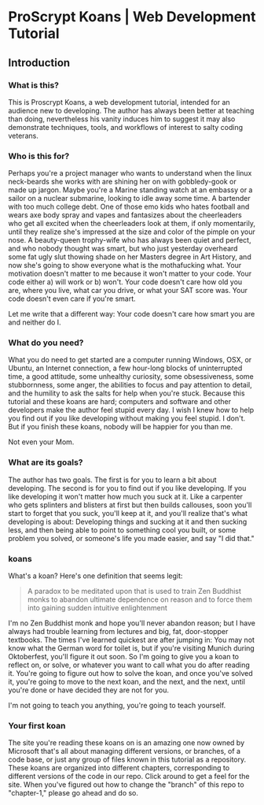# ProScrypt Koans | Web Development Tutorial

## Introduction

### What is this?

This is Proscrypt Koans, a web development tutorial, intended for an audience new to developing. The author has always been better at teaching than doing, nevertheless his vanity induces him to suggest it may also demonstrate techniques, tools, and workflows of interest to salty coding veterans.

### Who is this for?

Perhaps you're a project manager who wants to understand when the linux neck-beards she works with are shining her on with gobbledy-gook or made up jargon. Maybe you're a Marine standing watch at an embassy or a sailor on a nuclear submarine, looking to idle away some time. A bartender with too much college debt. One of those emo kids who hates football and wears axe body spray and vapes and fantasizes about the cheerleaders who get all excited when the cheerleaders look at them, if only momentarily, until they realize she's impressed at the size and color of the pimple on your nose. A beauty-queen trophy-wife who has always been quiet and perfect, and who nobody thought was smart, but who just yesterday overheard some fat ugly slut thowing shade on her Masters degree in Art History, and now she's going to show everyone what is the mothafucking what. Your motivation doesn't matter to me because it won't matter to your code. Your code either a) will work or b) won't. Your code doesn't care how old you are, where you live, what car you drive, or what your SAT score was. Your code doesn't even care if you're smart.

Let me write that a different way: Your code doesn't care how smart you are and neither do I.

### What do you need?

What you do need to get started are a computer running Windows, OSX, or Ubuntu, an Internet connection, a few hour-long blocks of uninterrupted time, a good attitude, some unhealthy curiosity, some obsessiveness, some stubbornness, some anger, the abilities to focus and pay attention to detail, and the humility to ask the salts for help when you're stuck. Because this tutorial and these koans are hard; computers and software and other developers make the author feel stupid every day. I wish I knew how to help you find out if you like developing without making you feel stupid. I don't. But if you finish these koans, nobody will be happier for you than me.

Not even your Mom.

### What are its goals?

The author has two goals. The first is for you to learn a bit about developing. The second is for you to find out if you like developing. If you like developing it won't matter how much you suck at it. Like a carpenter who gets splinters and blisters at first but then builds callouses, soon you'll start to forget that you suck, you'll keep at it, and you'll realize that's what developing is about: Developing things and sucking at it and then sucking less, and then being able to point to something cool you built, or some problem you solved, or someone's life you made easier, and say "I did that."

### koans

What's a koan? Here's one definition that seems legit:

> A paradox to be meditated upon that is used to train Zen Buddhist monks to abandon ultimate dependence on reason and to force them into gaining sudden intuitive enlightenment

I'm no Zen Buddhist monk and hope you'll never abandon reason; but I have always had trouble learning from lectures and big, fat, door-stopper textbooks. The times I've learned quickest are after jumping in: You may not know what the German word for toilet is, but if you're visiting Munich during Oktoberfest, you'll figure it out soon. So I'm going to give you a koan to reflect on, or solve, or whatever you want to call what you do after reading it. You're going to figure out how to solve the koan, and once you've solved it, you're going to move to the next koan, and the next, and the next, until you're done or have decided they are not for you.

I'm not going to teach you anything, you're going to teach yourself.

### Your first koan

The site you're reading these koans on is an amazing one now owned by Microsoft that's all about managing different versions, or branches, of a code base, or just any group of files known in this tutorial as a repository. These koans are organized into different chapters, corresponding to different versions of the code in our repo. Click around to get a feel for the site. When you've figured out how to change the "branch" of this repo to "chapter-1," please go ahead and do so.  
